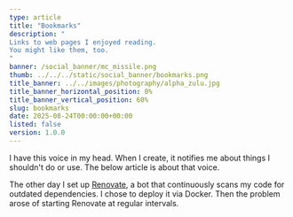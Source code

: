 ```yaml
---
type: article
title: "Bookmarks"
description: "
Links to web pages I enjoyed reading.
You might like them, too.
"
banner: /social_banner/mc_missile.png
thumb: ../../../static/social_banner/bookmarks.png
title_banner: ../../images/photography/alpha_zulu.jpg
title_banner_horizontal_position: 0%
title_banner_vertical_position: 60%
slug: bookmarks
date: 2025-08-24T00:00:00+00:00
listed: false
version: 1.0.0
---
```


I have this voice in my head.
When I create, it notifies me about things I shouldn't do or use.
The below article is about that voice.

The other day I set up [Renovate](https://docs.renovatebot.com), a bot that continuously scans my code for outdated dependencies.
I chose to deploy it via Docker.
Then the problem arose of starting Renovate at regular intervals.
